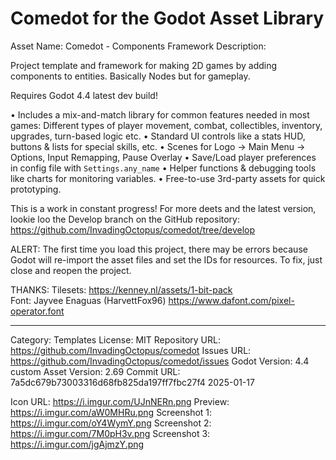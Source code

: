 # Comedot for the Godot Asset Library

Asset Name: Comedot - Components Framework
Description:

Project template and framework for making 2D games by adding components to entities. Basically Nodes but for gameplay.

Requires Godot 4.4 latest dev build!

• Includes a mix-and-match library for common features needed in most games: Different types of player movement, combat, collectibles, inventory, upgrades, turn-based logic etc.
• Standard UI controls like a stats HUD, buttons & lists for special skills, etc.
• Scenes for Logo → Main Menu → Options, Input Remapping, Pause Overlay
• Save/Load player preferences in config file with `Settings.any_name`
• Helper functions & debugging tools like charts for monitoring variables.
• Free-to-use 3rd-party assets for quick prototyping.

This is a work in constant progress! For more deets and the latest version, lookie loo the Develop branch on the GitHub repository: https://github.com/InvadingOctopus/comedot/tree/develop

ALERT: The first time you load this project, there may be errors because Godot will re-import the asset files and set the IDs for resources. To fix, just close and reopen the project.

THANKS:
Tilesets: https://kenney.nl/assets/1-bit-pack  
Font: Jayvee Enaguas (HarvettFox96) https://www.dafont.com/pixel-operator.font

----

Category:		Templates
License:		MIT
Repository URL:	https://github.com/InvadingOctopus/comedot
Issues URL:		https://github.com/InvadingOctopus/comedot/issues
Godot Version:	4.4 custom
Asset Version:	2.69
Commit URL:		7a5dc679b73003316d68fb825da197ff7fbc27f4 2025-01-17

Icon URL:		https://i.imgur.com/UJnNERn.png
Preview:  		https://i.imgur.com/aW0MHRu.png
Screenshot 1:	https://i.imgur.com/oY4WymY.png
Screenshot 2:	https://i.imgur.com/7M0pH3v.png
Screenshot 3:	https://i.imgur.com/jgAjmzY.png
